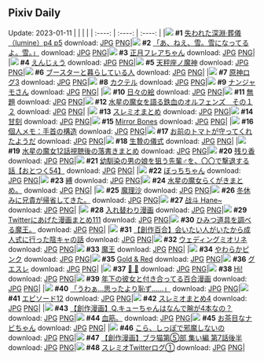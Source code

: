 ## Pixiv Daily
Update: 2023-01-11
|      |      |      |
| :----: | :----: | :----: |
|![](https://pixiv.microyu.workers.dev/c/240x480/img-master/img/2023/01/09/00/00/59/104359432_p0_master1200.jpg) **#1** [失われた深淵·葬儀（lumine）p4 p5](https://www.pixiv.net/artworks/104359432) download: [JPG](https://pixiv.microyu.workers.dev/img-original/img/2023/01/09/00/00/59/104359432_p0.jpg) [PNG](https://pixiv.microyu.workers.dev/img-original/img/2023/01/09/00/00/59/104359432_p0.png)|![](https://pixiv.microyu.workers.dev/c/240x480/img-master/img/2023/01/09/08/04/19/104367678_p0_master1200.jpg) **#2** [「あ、ねえ、雪。雪になってるよ。雪。」](https://www.pixiv.net/artworks/104367678) download: [JPG](https://pixiv.microyu.workers.dev/img-original/img/2023/01/09/08/04/19/104367678_p0.jpg) [PNG](https://pixiv.microyu.workers.dev/img-original/img/2023/01/09/08/04/19/104367678_p0.png)|![](https://pixiv.microyu.workers.dev/c/240x480/img-master/img/2023/01/09/00/00/29/104359325_p0_master1200.jpg) **#3** [正月フレアちゃん](https://www.pixiv.net/artworks/104359325) download: [JPG](https://pixiv.microyu.workers.dev/img-original/img/2023/01/09/00/00/29/104359325_p0.jpg) [PNG](https://pixiv.microyu.workers.dev/img-original/img/2023/01/09/00/00/29/104359325_p0.png)|
|![](https://pixiv.microyu.workers.dev/c/240x480/img-master/img/2023/01/09/21/34/55/104386085_p0_master1200.jpg) **#4** [えんじぇう](https://www.pixiv.net/artworks/104386085) download: [JPG](https://pixiv.microyu.workers.dev/img-original/img/2023/01/09/21/34/55/104386085_p0.jpg) [PNG](https://pixiv.microyu.workers.dev/img-original/img/2023/01/09/21/34/55/104386085_p0.png)|![](https://pixiv.microyu.workers.dev/c/240x480/img-master/img/2023/01/09/00/00/30/104359329_p0_master1200.jpg) **#5** [天秤座ノ魔神](https://www.pixiv.net/artworks/104359329) download: [JPG](https://pixiv.microyu.workers.dev/img-original/img/2023/01/09/00/00/30/104359329_p0.jpg) [PNG](https://pixiv.microyu.workers.dev/img-original/img/2023/01/09/00/00/30/104359329_p0.png)|![](https://pixiv.microyu.workers.dev/c/240x480/img-master/img/2023/01/10/09/01/35/104399452_p0_master1200.jpg) **#6** [ブースターと暮らしている人](https://www.pixiv.net/artworks/104399452) download: [JPG](https://pixiv.microyu.workers.dev/img-original/img/2023/01/10/09/01/35/104399452_p0.jpg) [PNG](https://pixiv.microyu.workers.dev/img-original/img/2023/01/10/09/01/35/104399452_p0.png)|
|![](https://pixiv.microyu.workers.dev/c/240x480/img-master/img/2023/01/10/00/20/09/104392348_p0_master1200.jpg) **#7** [原神ログ3](https://www.pixiv.net/artworks/104392348) download: [JPG](https://pixiv.microyu.workers.dev/img-original/img/2023/01/10/00/20/09/104392348_p0.jpg) [PNG](https://pixiv.microyu.workers.dev/img-original/img/2023/01/10/00/20/09/104392348_p0.png)|![](https://pixiv.microyu.workers.dev/c/240x480/img-master/img/2023/01/09/20/30/01/104383812_p0_master1200.jpg) **#8** [カクテル](https://www.pixiv.net/artworks/104383812) download: [JPG](https://pixiv.microyu.workers.dev/img-original/img/2023/01/09/20/30/01/104383812_p0.jpg) [PNG](https://pixiv.microyu.workers.dev/img-original/img/2023/01/09/20/30/01/104383812_p0.png)|![](https://pixiv.microyu.workers.dev/c/240x480/img-master/img/2023/01/10/00/00/29/104391411_p0_master1200.jpg) **#9** [ナンジャモさん](https://www.pixiv.net/artworks/104391411) download: [JPG](https://pixiv.microyu.workers.dev/img-original/img/2023/01/10/00/00/29/104391411_p0.jpg) [PNG](https://pixiv.microyu.workers.dev/img-original/img/2023/01/10/00/00/29/104391411_p0.png)|
|![](https://pixiv.microyu.workers.dev/c/240x480/img-master/img/2023/01/09/07/30/04/104367291_p0_master1200.jpg) **#10** [日々の絵](https://www.pixiv.net/artworks/104367291) download: [JPG](https://pixiv.microyu.workers.dev/img-original/img/2023/01/09/07/30/04/104367291_p0.jpg) [PNG](https://pixiv.microyu.workers.dev/img-original/img/2023/01/09/07/30/04/104367291_p0.png)|![](https://pixiv.microyu.workers.dev/c/240x480/img-master/img/2023/01/09/16/11/04/104376499_p0_master1200.jpg) **#11** [無題](https://www.pixiv.net/artworks/104376499) download: [JPG](https://pixiv.microyu.workers.dev/img-original/img/2023/01/09/16/11/04/104376499_p0.jpg) [PNG](https://pixiv.microyu.workers.dev/img-original/img/2023/01/09/16/11/04/104376499_p0.png)|![](https://pixiv.microyu.workers.dev/c/240x480/img-master/img/2023/01/09/00/00/44/104359385_p0_master1200.jpg) **#12** [水星の魔女を語る鉄血のオルフェンズ　その１２](https://www.pixiv.net/artworks/104359385) download: [JPG](https://pixiv.microyu.workers.dev/img-original/img/2023/01/09/00/00/44/104359385_p0.jpg) [PNG](https://pixiv.microyu.workers.dev/img-original/img/2023/01/09/00/00/44/104359385_p0.png)|
|![](https://pixiv.microyu.workers.dev/c/240x480/img-master/img/2023/01/09/00/02/12/104359556_p0_master1200.jpg) **#13** [スレミオまとめ](https://www.pixiv.net/artworks/104359556) download: [JPG](https://pixiv.microyu.workers.dev/img-original/img/2023/01/09/00/02/12/104359556_p0.jpg) [PNG](https://pixiv.microyu.workers.dev/img-original/img/2023/01/09/00/02/12/104359556_p0.png)|![](https://pixiv.microyu.workers.dev/c/240x480/img-master/img/2023/01/09/12/34/40/104371992_p0_master1200.jpg) **#14** [甘刻](https://www.pixiv.net/artworks/104371992) download: [JPG](https://pixiv.microyu.workers.dev/img-original/img/2023/01/09/12/34/40/104371992_p0.jpg) [PNG](https://pixiv.microyu.workers.dev/img-original/img/2023/01/09/12/34/40/104371992_p0.png)|![](https://pixiv.microyu.workers.dev/c/240x480/img-master/img/2023/01/09/00/00/05/104359214_p0_master1200.jpg) **#15** [Mirror Bones](https://www.pixiv.net/artworks/104359214) download: [JPG](https://pixiv.microyu.workers.dev/img-original/img/2023/01/09/00/00/05/104359214_p0.jpg) [PNG](https://pixiv.microyu.workers.dev/img-original/img/2023/01/09/00/00/05/104359214_p0.png)|
|![](https://pixiv.microyu.workers.dev/c/240x480/img-master/img/2023/01/10/08/00/02/104398828_p0_master1200.jpg) **#16** [個人メモ：手首の構造](https://www.pixiv.net/artworks/104398828) download: [JPG](https://pixiv.microyu.workers.dev/img-original/img/2023/01/10/08/00/02/104398828_p0.jpg) [PNG](https://pixiv.microyu.workers.dev/img-original/img/2023/01/10/08/00/02/104398828_p0.png)|![](https://pixiv.microyu.workers.dev/c/240x480/img-master/img/2023/01/09/03/32/39/104364833_p0_master1200.jpg) **#17** [お前のトマトが守ってくれたようだ](https://www.pixiv.net/artworks/104364833) download: [JPG](https://pixiv.microyu.workers.dev/img-original/img/2023/01/09/03/32/39/104364833_p0.jpg) [PNG](https://pixiv.microyu.workers.dev/img-original/img/2023/01/09/03/32/39/104364833_p0.png)|![](https://pixiv.microyu.workers.dev/c/240x480/img-master/img/2023/01/10/06/00/02/104397654_p0_master1200.jpg) **#18** [生贄の儀式](https://www.pixiv.net/artworks/104397654) download: [JPG](https://pixiv.microyu.workers.dev/img-original/img/2023/01/10/06/00/02/104397654_p0.jpg) [PNG](https://pixiv.microyu.workers.dev/img-original/img/2023/01/10/06/00/02/104397654_p0.png)|
|![](https://pixiv.microyu.workers.dev/c/240x480/img-master/img/2023/01/09/22/45/51/104388588_p0_master1200.jpg) **#19** [水星の魔女12話視聴後の落書きまとめ](https://www.pixiv.net/artworks/104388588) download: [JPG](https://pixiv.microyu.workers.dev/img-original/img/2023/01/09/22/45/51/104388588_p0.jpg) [PNG](https://pixiv.microyu.workers.dev/img-original/img/2023/01/09/22/45/51/104388588_p0.png)|![](https://pixiv.microyu.workers.dev/c/240x480/img-master/img/2023/01/10/00/02/36/104391651_p0_master1200.jpg) **#20** [残り香](https://www.pixiv.net/artworks/104391651) download: [JPG](https://pixiv.microyu.workers.dev/img-original/img/2023/01/10/00/02/36/104391651_p0.jpg) [PNG](https://pixiv.microyu.workers.dev/img-original/img/2023/01/10/00/02/36/104391651_p0.png)|![](https://pixiv.microyu.workers.dev/c/240x480/img-master/img/2023/01/09/11/30/06/104370707_p0_master1200.jpg) **#21** [幼馴染の男の娘を狙う先輩♂を、〇〇で撃退する話【おとつく54】](https://www.pixiv.net/artworks/104370707) download: [JPG](https://pixiv.microyu.workers.dev/img-original/img/2023/01/09/11/30/06/104370707_p0.jpg) [PNG](https://pixiv.microyu.workers.dev/img-original/img/2023/01/09/11/30/06/104370707_p0.png)|
|![](https://pixiv.microyu.workers.dev/c/240x480/img-master/img/2023/01/09/23/25/42/104389953_p0_master1200.jpg) **#22** [ぼっちちゃん](https://www.pixiv.net/artworks/104389953) download: [JPG](https://pixiv.microyu.workers.dev/img-original/img/2023/01/09/23/25/42/104389953_p0.jpg) [PNG](https://pixiv.microyu.workers.dev/img-original/img/2023/01/09/23/25/42/104389953_p0.png)|![](https://pixiv.microyu.workers.dev/c/240x480/img-master/img/2023/01/10/00/00/30/104391417_p0_master1200.jpg) **#23** [縛](https://www.pixiv.net/artworks/104391417) download: [JPG](https://pixiv.microyu.workers.dev/img-original/img/2023/01/10/00/00/30/104391417_p0.jpg) [PNG](https://pixiv.microyu.workers.dev/img-original/img/2023/01/10/00/00/30/104391417_p0.png)|![](https://pixiv.microyu.workers.dev/c/240x480/img-master/img/2023/01/09/12/37/05/104372047_p0_master1200.jpg) **#24** [水星の魔女らくがきまとめ。](https://www.pixiv.net/artworks/104372047) download: [JPG](https://pixiv.microyu.workers.dev/img-original/img/2023/01/09/12/37/05/104372047_p0.jpg) [PNG](https://pixiv.microyu.workers.dev/img-original/img/2023/01/09/12/37/05/104372047_p0.png)|
|![](https://pixiv.microyu.workers.dev/c/240x480/img-master/img/2023/01/09/00/01/04/104359450_p0_master1200.jpg) **#25** [魔理沙](https://www.pixiv.net/artworks/104359450) download: [JPG](https://pixiv.microyu.workers.dev/img-original/img/2023/01/09/00/01/04/104359450_p0.jpg) [PNG](https://pixiv.microyu.workers.dev/img-original/img/2023/01/09/00/01/04/104359450_p0.png)|![](https://pixiv.microyu.workers.dev/c/240x480/img-master/img/2023/01/09/00/00/08/104359222_p0_master1200.jpg) **#26** [冬休みに兄貴が帰省してきた。](https://www.pixiv.net/artworks/104359222) download: [JPG](https://pixiv.microyu.workers.dev/img-original/img/2023/01/09/00/00/08/104359222_p0.jpg) [PNG](https://pixiv.microyu.workers.dev/img-original/img/2023/01/09/00/00/08/104359222_p0.png)|![](https://pixiv.microyu.workers.dev/c/240x480/img-master/img/2023/01/09/00/01/17/104359475_p0_master1200.jpg) **#27** [战斗 Hane~](https://www.pixiv.net/artworks/104359475) download: [JPG](https://pixiv.microyu.workers.dev/img-original/img/2023/01/09/00/01/17/104359475_p0.jpg) [PNG](https://pixiv.microyu.workers.dev/img-original/img/2023/01/09/00/01/17/104359475_p0.png)|
|![](https://pixiv.microyu.workers.dev/c/240x480/img-master/img/2023/01/09/09/12/56/104368462_p0_master1200.jpg) **#28** [入れ替わり漫画](https://www.pixiv.net/artworks/104368462) download: [JPG](https://pixiv.microyu.workers.dev/img-original/img/2023/01/09/09/12/56/104368462_p0.jpg) [PNG](https://pixiv.microyu.workers.dev/img-original/img/2023/01/09/09/12/56/104368462_p0.png)|![](https://pixiv.microyu.workers.dev/c/240x480/img-master/img/2023/01/09/13/32/44/104373143_p0_master1200.jpg) **#29** [Twitterにあげた漫画まとめ111](https://www.pixiv.net/artworks/104373143) download: [JPG](https://pixiv.microyu.workers.dev/img-original/img/2023/01/09/13/32/44/104373143_p0.jpg) [PNG](https://pixiv.microyu.workers.dev/img-original/img/2023/01/09/13/32/44/104373143_p0.png)|![](https://pixiv.microyu.workers.dev/c/240x480/img-master/img/2023/01/09/02/48/10/104364065_p0_master1200.jpg) **#30** [ひみつ道具を調べる魔王。](https://www.pixiv.net/artworks/104364065) download: [JPG](https://pixiv.microyu.workers.dev/img-original/img/2023/01/09/02/48/10/104364065_p0.jpg) [PNG](https://pixiv.microyu.workers.dev/img-original/img/2023/01/09/02/48/10/104364065_p0.png)|
|![](https://pixiv.microyu.workers.dev/c/240x480/img-master/img/2023/01/10/19/10/31/104408603_p0_master1200.jpg) **#31** [【創作百合】会いたい人がいたから成人式に行った陰キャの話](https://www.pixiv.net/artworks/104408603) download: [JPG](https://pixiv.microyu.workers.dev/img-original/img/2023/01/10/19/10/31/104408603_p0.jpg) [PNG](https://pixiv.microyu.workers.dev/img-original/img/2023/01/10/19/10/31/104408603_p0.png)|![](https://pixiv.microyu.workers.dev/c/240x480/img-master/img/2023/01/09/01/00/57/104361705_p0_master1200.jpg) **#32** [ウェディングミオリネ](https://www.pixiv.net/artworks/104361705) download: [JPG](https://pixiv.microyu.workers.dev/img-original/img/2023/01/09/01/00/57/104361705_p0.jpg) [PNG](https://pixiv.microyu.workers.dev/img-original/img/2023/01/09/01/00/57/104361705_p0.png)|![](https://pixiv.microyu.workers.dev/c/240x480/img-master/img/2023/01/10/00/02/21/104391640_p0_master1200.jpg) **#33** [魔王](https://www.pixiv.net/artworks/104391640) download: [JPG](https://pixiv.microyu.workers.dev/img-original/img/2023/01/10/00/02/21/104391640_p0.jpg) [PNG](https://pixiv.microyu.workers.dev/img-original/img/2023/01/10/00/02/21/104391640_p0.png)|
|![](https://pixiv.microyu.workers.dev/c/240x480/img-master/img/2023/01/10/00/00/16/104391349_p0_master1200.jpg) **#34** [やわらかピンク](https://www.pixiv.net/artworks/104391349) download: [JPG](https://pixiv.microyu.workers.dev/img-original/img/2023/01/10/00/00/16/104391349_p0.jpg) [PNG](https://pixiv.microyu.workers.dev/img-original/img/2023/01/10/00/00/16/104391349_p0.png)|![](https://pixiv.microyu.workers.dev/c/240x480/img-master/img/2023/01/09/08/47/18/104368140_p0_master1200.jpg) **#35** [Gold & Red](https://www.pixiv.net/artworks/104368140) download: [JPG](https://pixiv.microyu.workers.dev/img-original/img/2023/01/09/08/47/18/104368140_p0.jpg) [PNG](https://pixiv.microyu.workers.dev/img-original/img/2023/01/09/08/47/18/104368140_p0.png)|![](https://pixiv.microyu.workers.dev/c/240x480/img-master/img/2023/01/09/21/51/26/104386667_p0_master1200.jpg) **#36** [グエスレ](https://www.pixiv.net/artworks/104386667) download: [JPG](https://pixiv.microyu.workers.dev/img-original/img/2023/01/09/21/51/26/104386667_p0.jpg) [PNG](https://pixiv.microyu.workers.dev/img-original/img/2023/01/09/21/51/26/104386667_p0.png)|
|![](https://pixiv.microyu.workers.dev/c/240x480/img-master/img/2023/01/09/12/52/36/104372376_p0_master1200.jpg) **#37** [💫 👾](https://www.pixiv.net/artworks/104372376) download: [JPG](https://pixiv.microyu.workers.dev/img-original/img/2023/01/09/12/52/36/104372376_p0.jpg) [PNG](https://pixiv.microyu.workers.dev/img-original/img/2023/01/09/12/52/36/104372376_p0.png)|![](https://pixiv.microyu.workers.dev/c/240x480/img-master/img/2023/01/09/19/10/06/104381402_p0_master1200.jpg) **#38** [Hi!](https://www.pixiv.net/artworks/104381402) download: [JPG](https://pixiv.microyu.workers.dev/img-original/img/2023/01/09/19/10/06/104381402_p0.jpg) [PNG](https://pixiv.microyu.workers.dev/img-original/img/2023/01/09/19/10/06/104381402_p0.png)|![](https://pixiv.microyu.workers.dev/c/240x480/img-master/img/2023/01/09/15/15/18/104375229_p0_master1200.jpg) **#39** [年下の彼女と付き合ってる百合漫画](https://www.pixiv.net/artworks/104375229) download: [JPG](https://pixiv.microyu.workers.dev/img-original/img/2023/01/09/15/15/18/104375229_p0.jpg) [PNG](https://pixiv.microyu.workers.dev/img-original/img/2023/01/09/15/15/18/104375229_p0.png)|
|![](https://pixiv.microyu.workers.dev/c/240x480/img-master/img/2023/01/09/17/06/34/104377819_p0_master1200.jpg) **#40** [「うわぁ…思ったより恥ず……」](https://www.pixiv.net/artworks/104377819) download: [JPG](https://pixiv.microyu.workers.dev/img-original/img/2023/01/09/17/06/34/104377819_p0.jpg) [PNG](https://pixiv.microyu.workers.dev/img-original/img/2023/01/09/17/06/34/104377819_p0.png)|![](https://pixiv.microyu.workers.dev/c/240x480/img-master/img/2023/01/09/18/24/47/104380054_p0_master1200.jpg) **#41** [エピソード12](https://www.pixiv.net/artworks/104380054) download: [JPG](https://pixiv.microyu.workers.dev/img-original/img/2023/01/09/18/24/47/104380054_p0.jpg) [PNG](https://pixiv.microyu.workers.dev/img-original/img/2023/01/09/18/24/47/104380054_p0.png)|![](https://pixiv.microyu.workers.dev/c/240x480/img-master/img/2023/01/09/11/59/05/104371223_p0_master1200.jpg) **#42** [スレミオまとめ4](https://www.pixiv.net/artworks/104371223) download: [JPG](https://pixiv.microyu.workers.dev/img-original/img/2023/01/09/11/59/05/104371223_p0.jpg) [PNG](https://pixiv.microyu.workers.dev/img-original/img/2023/01/09/11/59/05/104371223_p0.png)|
|![](https://pixiv.microyu.workers.dev/c/240x480/img-master/img/2023/01/10/17/17/27/104406249_p0_master1200.jpg) **#43** [【創作漫画】Q.キューちゃんはなんで腕が4本なの？](https://www.pixiv.net/artworks/104406249) download: [JPG](https://pixiv.microyu.workers.dev/img-original/img/2023/01/10/17/17/27/104406249_p0.jpg) [PNG](https://pixiv.microyu.workers.dev/img-original/img/2023/01/10/17/17/27/104406249_p0.png)|![](https://pixiv.microyu.workers.dev/c/240x480/img-master/img/2023/01/10/20/25/59/104410485_p0_master1200.jpg) **#44** [血筋。](https://www.pixiv.net/artworks/104410485) download: [JPG](https://pixiv.microyu.workers.dev/img-original/img/2023/01/10/20/25/59/104410485_p0.jpg) [PNG](https://pixiv.microyu.workers.dev/img-original/img/2023/01/10/20/25/59/104410485_p0.png)|![](https://pixiv.microyu.workers.dev/c/240x480/img-master/img/2023/01/09/07/55/17/104367564_p0_master1200.jpg) **#45** [お茶目なナビちゃん](https://www.pixiv.net/artworks/104367564) download: [JPG](https://pixiv.microyu.workers.dev/img-original/img/2023/01/09/07/55/17/104367564_p0.jpg) [PNG](https://pixiv.microyu.workers.dev/img-original/img/2023/01/09/07/55/17/104367564_p0.png)|
|![](https://pixiv.microyu.workers.dev/c/240x480/img-master/img/2023/01/10/10/36/07/104400503_p0_master1200.jpg) **#46** [こら、しっぽで邪魔しないの](https://www.pixiv.net/artworks/104400503) download: [JPG](https://pixiv.microyu.workers.dev/img-original/img/2023/01/10/10/36/07/104400503_p0.jpg) [PNG](https://pixiv.microyu.workers.dev/img-original/img/2023/01/10/10/36/07/104400503_p0.png)|![](https://pixiv.microyu.workers.dev/c/240x480/img-master/img/2023/01/10/19/00/12/104408350_p0_master1200.jpg) **#47** [【創作漫画】ブラ猫第⑤部 集い編 第7話後半](https://www.pixiv.net/artworks/104408350) download: [JPG](https://pixiv.microyu.workers.dev/img-original/img/2023/01/10/19/00/12/104408350_p0.jpg) [PNG](https://pixiv.microyu.workers.dev/img-original/img/2023/01/10/19/00/12/104408350_p0.png)|![](https://pixiv.microyu.workers.dev/c/240x480/img-master/img/2023/01/09/01/12/26/104362020_p0_master1200.jpg) **#48** [スレミオTwitterログ①](https://www.pixiv.net/artworks/104362020) download: [JPG](https://pixiv.microyu.workers.dev/img-original/img/2023/01/09/01/12/26/104362020_p0.jpg) [PNG](https://pixiv.microyu.workers.dev/img-original/img/2023/01/09/01/12/26/104362020_p0.png)|
